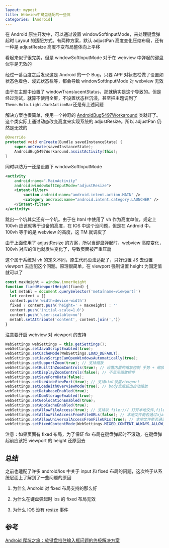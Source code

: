 ```yaml
---
layout: mypost
title: Webview中键盘适配的一些坑
categories: [Android]
---
```


在 Android 原生开发中，可以通过设置 windowSoftInputMode，来处理键盘弹起时 Layout 的适配方式。有两种方案，默认 adjustPan 高度变化压缩布局，还有一种是 adjustResize 高度不变布局整体向上平移

看起来似乎很完美，但是 windowSoftInputMode 对于在 webview 中弹起的键盘似乎是无效的

经过一番百度之后发现这是 Android 的一个 Bug，只要 APP 对状态栏做了设置如状态色着色、浸式状态栏等，都会导致 windowSoftInputMode 对 webview 无效

由于在主题中设置了 windowTranslucentStatus，那就确实是这个导致的。但是经过测试，就算不使用全屏，不设置状态栏沉浸，甚至把主题调到了`Theme.Holo.Light.DarkActionBar`还是有上述问题

解决方案也很简单，使用一个神奇的 [AndroidBug5497Workaround](https://stackoverflow.com/questions/7417123/android-how-to-adjust-layout-in-full-screen-mode-when-softkeyboard-is-visible/19494006#19494006) 类就好了。这个类实际上通过动态改变高度来实现系统的 adjustResize。所以 adjustPan 仍然是无效的

```java
@Override
protected void onCreate(Bundle savedInstanceState) {
    super.onCreate(savedInstanceState);
    AndroidBug5497Workaround.assistActivity(this);
}
```

同时以防万一还是设置下 windowSoftInputMode

```xml
<activity
    android:name=".MainActivity"
    android:windowSoftInputMode="adjustResize">
    <intent-filter>
        <action android:name="android.intent.action.MAIN" />
        <category android:name="android.intent.category.LAUNCHER" />
    </intent-filter>
</activity>
```

跳出一个坑其实还有一个坑。由于在 html 中使用了 vh 作为高度单位，规定上 100vh 应该就等于设备的高度，在 IOS 中这个没问题，但是在 Android 中，100vh 等于的是 webview 的高度，这 TM 就调皮了

由于上面使用了 adjustResize 的方案，所以当键盘弹起时，webview 高度变化，100vh 对应的值也就发生变化了，导致页面被严重压扁

这个属于系统对 vh 的定义不同，原生代码没法适配了，只好设置 JS 去设置 viewport 去适配这个问题。原理很简单，在 viewport 强制设置 height 为固定值就可以了

```js
const maxHeight = window.innerHeight
function fixedViewportHeight(fixed) {
  let metaEl = document.querySelector('meta[name=viewport]')
  let content = []
  content.push('width=device-width')
  fixed ? content.push('height=' + maxHeight) : ''
  content.push('initial-scale=1.0')
  content.push('user-scalable=no')
  metaEl.setAttribute('content', content.join(','))
}
```

注意要开启 webview 对 viewport 的支持

```java
WebSettings webSettings = this.getSettings();
webSettings.setJavaScriptEnabled(true);
webSettings.setCacheMode(WebSettings.LOAD_DEFAULT);
webSettings.setJavaScriptCanOpenWindowsAutomatically(true);
webSettings.setSupportZoom(true); // 支持缩放
webSettings.setBuiltInZoomControls(true); // 设置内置的缩放控制 手势 + 缩放控件
webSettings.setDisplayZoomControls(false); // 不显示缩放控件
webSettings.setSaveFormData(false);
webSettings.setUseWideViewPort(true); // 支持html设置viewport
webSettings.setLoadWithOverviewMode(true); // body宽度超出自动缩放
webSettings.setDatabaseEnabled(true);
webSettings.setDomStorageEnabled(true);
webSettings.setGeolocationEnabled(true);
webSettings.setAppCacheEnabled(true);
webSettings.setAllowFileAccess(true); // 支持以 file:/// 打开本地文件,file:///android_asset 是默认被允许的
webSettings.setAllowFileAccessFromFileURLs(false); // 本地文件能否通过ajax访问别的本地文件
webSettings.setAllowUniversalAccessFromFileURLs(true); // 本地文件能否通过ajax跨域访问http/https
webSettings.setMixedContentMode(WebSettings.MIXED_CONTENT_ALWAYS_ALLOW); // 允许https中加载http
```

注意：如果页面有 fixed 布局，为了保证 fix 布局在键盘弹起时不滚动，在键盘弹起前应该把 viewport 的 height 还原回去

## 总结

之前也适配了许多 android/ios 中关于 input 和 fixed 布局的问题，这次终于从系统层面上了解到了一些问题的原因

1. 为什么 Android 对 fixed 布局支持的那么好

2. 为什么在键盘弹起时 ios 的 fixed 布局无效

3. 为什么 IOS 没有 resize 事件

## 参考

[Android 爬坑之旅：软键盘挡住输入框问题的终极解决方案](https://www.jianshu.com/p/306482e17080)
